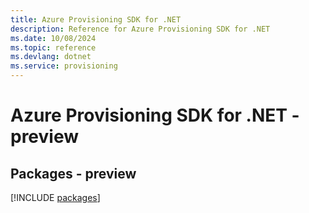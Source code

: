 ```yaml
---
title: Azure Provisioning SDK for .NET
description: Reference for Azure Provisioning SDK for .NET
ms.date: 10/08/2024
ms.topic: reference
ms.devlang: dotnet
ms.service: provisioning
---
```

# Azure Provisioning SDK for .NET - preview
## Packages - preview
[!INCLUDE [packages](provisioning-index.md)]